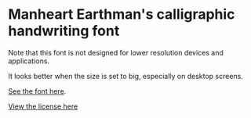 # Manheart Earthman's calligraphic handwriting font

Note that this font is not designed for lower resolution devices and applications.

It looks better when the size is set to big, especially on desktop screens.

[See the font here](https://topraksoyearthmantsuchimoto.github.io/LatinFontDesign/ "And download it for free").

[View the license here](https://github.com/TopraksoyEarthmanTsuchimoto/LatinFontDesign/blob/main/LICENSE)
